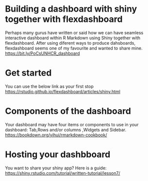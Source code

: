 # Building a dashboard with shiny together with flexdashboard
Perhaps many gurus have written or said how we can have seamless interactive dashboard within R Markdown using Shiny together with flexdashboard. After using diferent ways to produce dahsboards, flexdashboard seems one of my favourite and wanted to share mine.
https://bit.ly/PoCsUNHCR_dashboard

# Get started
You can use the below link as your first stop 
https://rstudio.github.io/flexdashboard/articles/shiny.html

# Components of the dashboard
Your dashboard may have four items or components to use in your dashboard: Tab,Rows and/or columns ,Widgets and Sidebar.
https://bookdown.org/yihui/rmarkdown-cookbook/

# Hosting your dashbboard 
You want to share your shiny app? Here is a guide:
https://shiny.rstudio.com/tutorial/written-tutorial/lesson7/

# 
